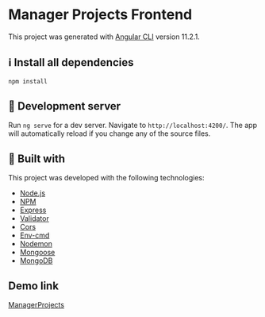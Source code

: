 # Manager Projects Frontend

This project was generated with [Angular CLI](https://github.com/angular/angular-cli) version 11.2.1.


## :information_source: Install all dependencies

```bash
npm install
```

## :rocket: Development server

Run `ng serve` for a dev server. Navigate to `http://localhost:4200/`. The app will automatically reload if you change any of the source files.


## :green_book: Built with

This project was developed with the following technologies:

-  [Node.js](https://github.com/nodesource/distributions/blob/master/README.md)
-  [NPM](https://www.npmjs.com/)
-  [Express](https://www.npmjs.com/package/express)
-  [Validator](https://www.npmjs.com/package/validator)
-  [Cors](https://www.npmjs.com/package/cors)
-  [Env-cmd](https://www.npmjs.com/package/env-cmd)
-  [Nodemon](https://www.npmjs.com/package/nodemon)
-  [Mongoose](https://mongoosejs.com/docs/)
-  [MongoDB](https://docs.mongodb.com/)


## Demo link
[ManagerProjects](https://manager-projects-front.herokuapp.com)
